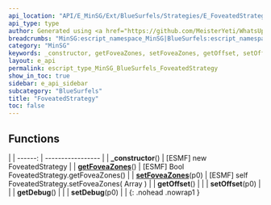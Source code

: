 ```yaml
---
api_location: "API/E_MinSG/Ext/BlueSurfels/Strategies/E_FoveatedStrategy.cpp:32:18"
api_type: type
author: Generated using <a href="https://github.com/MeisterYeti/WhatsUpDoc">WhatsUpDoc</a>
breadcrumbs: "MinSG:escript_namespace_MinSG|BlueSurfels:escript_namespace_MinSG_BlueSurfels"
category: "MinSG"
keywords: _constructor, getFoveaZones, setFoveaZones, getOffset, setOffset, getDebug, setDebug
layout: e_api
permalink: escript_type_MinSG_BlueSurfels_FoveatedStrategy
show_in_toc: true
sidebar: e_api_sidebar
subcategory: "BlueSurfels"
title: "FoveatedStrategy"
toc: false
---
```


## Functions

|
| ------: | ----------------- |
| **_constructor**() | [ESMF] new FoveatedStrategy |
| **[getFoveaZones](classMinSG_1_1BlueSurfels_1_1FoveatedStrategy#classMinSG_1_1BlueSurfels_1_1FoveatedStrategy_1a82894063228651f36cd5b44043fbb424)**() | [ESMF] Bool FoveatedStrategy.getFoveaZones() |
| **[setFoveaZones](classMinSG_1_1BlueSurfels_1_1FoveatedStrategy#classMinSG_1_1BlueSurfels_1_1FoveatedStrategy_1a63d424e6543baf0bc21f197b4fb24ccb)**(p0) | [ESMF] self FoveatedStrategy.setFoveaZones( Array ) |
| **getOffset**() |  |
| **setOffset**(p0) |  |
| **getDebug**() |  |
| **setDebug**(p0) |  |
{: .nohead .nowrap1 }
